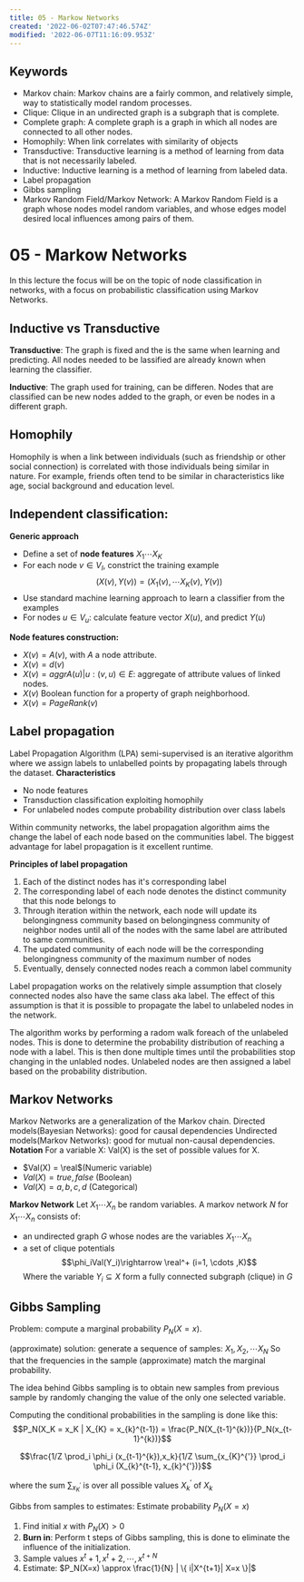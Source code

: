 ```yaml
---
title: 05 - Markow Networks
created: '2022-06-02T07:47:46.574Z'
modified: '2022-06-07T11:16:09.953Z'
---
```


## Keywords
- Markov chain: Markov chains are a fairly common, and relatively simple, way to statistically model random processes. 
- Clique: Clique in an undirected graph is a subgraph that is complete.
- Complete graph: A complete graph is a graph in which all nodes are connected to all other nodes.
- Homophily: When link correlates with similarity of objects
- Transductive: Transductive learning is a method of learning from data that is not necessarily labeled.
- Inductive: Inductive learning is a method of learning from labeled data.
- Label propagation
- Gibbs sampling
- Markov Random Field/Markov Network: A Markov Random Field is a graph whose nodes model random variables, and whose edges model desired local influences among pairs of them.
# 05 - Markow Networks

In this lecture the focus will be on the topic of node classification in networks, with a focus on probabilistic classification using Markov Networks.

## Inductive vs Transductive

__Transductive__: The graph is fixed and the is the same when learning and predicting. All nodes needed to be lassified are already known when learning the classifier.

__Inductive__: The graph used for training, can be differen. Nodes that are classified can be new nodes added to the graph, or even be nodes in a different graph.

## Homophily

Homophily is when a link between individuals (such as friendship or other social connection) is correlated with those individuals being similar in nature. For example, friends often tend to be similar in characteristics like age, social background and education level.

## Independent classification:
__Generic approach__
- Define a set of **node features** $X_1 \dotsb X_K$
- For each node $v \in V_I$, constrict the training example
$$(X(v), Y(v))=(X_1(v), \cdots X_K(v), Y(v))$$
- Use standard machine learning approach to learn a classifier from the examples
- For nodes $u \in V_u$: calculate feature vector $X(u)$, and predict $Y(u)$

__Node features construction:__
- $X(v) = A(v)$, with $A$ a node attribute.
- $X(v) = d(v)$
- $X(v) = aggr{A(u) | u:(v,u) \in E}$: aggregate of attribute values of linked nodes.
- $X(v)$ Boolean function for a property of graph neighborhood.
- $X(v) = PageRank(v)$

## Label propagation
Label Propagation Algorithm (LPA) semi-supervised is an iterative algorithm where we assign labels to unlabelled points by propagating labels through the dataset.
__Characteristics__
- No node features
- Transduction classification exploiting homophily
- For unlabeled nodes compute probability distribution over class labels

Within community networks, the label propagation algorithm aims the change the label of each node based on the communities label. The biggest advantage for label propagation is it excellent runtime. 

__Principles of label propagation__
1. Each of the distinct nodes has it's corresponding label
2. The corresponding label of each node denotes the distinct community that this node belongs to
3. Through iteration within the network, each node will update its belongingness community based on belongingness community of neighbor nodes until all of the nodes with the same label are attributed to same communities.
4. The updated community of each node will be the corresponding belongingness community of the maximum number of nodes
5. Eventually, densely connected nodes reach a common label community

Label propagation works on the relatively simple assumption that closely connected nodes also have the same class aka label. The effect of this assumption is that it is possible to propagate the label to unlabeled nodes in the network.

The algorithm works by performing a radom walk foreach of the unlabeled nodes. This is done to determine the probability distribution of reaching a node with a label.
This is then done multiple times until the probabilities stop changing in the unlabled nodes. Unlabeled nodes are then assigned a label based on the probability distribution.


## Markov Networks
Markov Networks are a generalization of the Markov chain.
Directed models(Bayesian Networks): good for causal dependencies
Undirected models(Markov Networks): good for mutual non-causal dependencies.
__Notation__
For a variable X: Val(X) is the set of possible values for X.
- $Val(X) = \real$(Numeric variable)
- $Val(X) = {true, false}$ (Boolean)
- $Val(X) = {a, b, c, d}$ (Categorical)

__Markov Network__
Let $X_1 \cdots X_n$ be random variables. A markov network $N$ for $X_1 \cdots X_n$ consists of:
- an undirected graph $G$ whose nodes are the variables $X_1 \cdots X_n$
- a set of clique potentials
$$\phi_iVal(Y_i)\rightarrow \real^+    (i=1, \cdots ,K)$$
Where the variable $Y_i \subseteq X$ form a fully connected subgraph (clique) in $G$

## Gibbs Sampling
Problem: compute a marginal probability $P_N(X=x)$.

(approximate) solution: generate a sequence of samples: $X_1,X_2, \cdots X_N$
So that the frequencies in the sample (approximate) match the marginal probability.

The idea behind Gibbs sampling is to obtain new samples from previous sample by randomly changing the value of the only one selected variable.

Computing the conditional probabilities in the sampling is done like this:
$$P_N(X_K = x_K | X_{K} = x_{k}^{t-1}) = \frac{P_N(X_{t-1}^{k})}{P_N(x_{t-1}^{k})}$$

$$\frac{1/Z \prod_i \phi_i (x_{t-1}^{k}),x_k}{1/Z \sum_{x_{K}^{'}} \prod_i \phi_i (X_{k}^{t-1}, x_{k}^{'})}$$

where the sum $\sum_{x_{K}^{'}}$ is over all possible values $X_{k}^{'}$ of $X_k$

Gibbs from samples to estimates:
Estimate probability $P_N(X=x)$

1. Find initial $x$ with $P_N(X) > 0$
2. **Burn in**: Perform t steps of Gibbs sampling, this is done to eliminate the influence of the initialization.
3. Sample values $x^t+1, x^t+2, \cdots , x^{t+N}$
4. Estimate: $P_N(X=x) \approx \frac{1}{N} | \{ i|X^{t+1}| X=x \}|$

